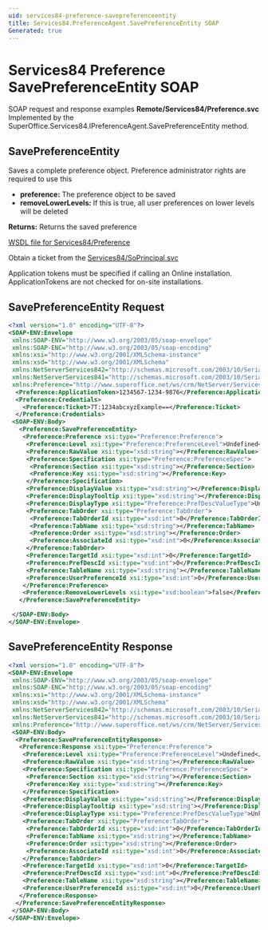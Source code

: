 ```yaml
---
uid: services84-preference-savepreferenceentity
title: Services84.PreferenceAgent.SavePreferenceEntity SOAP
Generated: true
---
```


# Services84 Preference SavePreferenceEntity SOAP

SOAP request and response examples **Remote/Services84/Preference.svc**
Implemented by the <see cref="M:SuperOffice.Services84.IPreferenceAgent.SavePreferenceEntity">SuperOffice.Services84.IPreferenceAgent.SavePreferenceEntity</see> method.

## SavePreferenceEntity

Saves a complete preference object. Preference administrator rights are required to use this

* **preference:** The preference object to be saved
* **removeLowerLevels:** If this is true, all user preferences on lower levels will be deleted

**Returns:** Returns the saved preference


[WSDL file for Services84/Preference](../Services84-Preference.md)

Obtain a ticket from the [Services84/SoPrincipal.svc](../SoPrincipal/index.md)

Application tokens must be specified if calling an Online installation. ApplicationTokens are not checked for on-site installations.

## SavePreferenceEntity Request

```xml
<?xml version="1.0" encoding="UTF-8"?>
<SOAP-ENV:Envelope
 xmlns:SOAP-ENV="http://www.w3.org/2003/05/soap-envelope"
 xmlns:SOAP-ENC="http://www.w3.org/2003/05/soap-encoding"
 xmlns:xsi="http://www.w3.org/2001/XMLSchema-instance"
 xmlns:xsd="http://www.w3.org/2001/XMLSchema"
 xmlns:NetServerServices842="http://schemas.microsoft.com/2003/10/Serialization/Arrays"
 xmlns:NetServerServices841="http://schemas.microsoft.com/2003/10/Serialization/"
 xmlns:Preference="http://www.superoffice.net/ws/crm/NetServer/Services84">
  <Preference:ApplicationToken>1234567-1234-9876</Preference:ApplicationToken>
  <Preference:Credentials>
    <Preference:Ticket>7T:1234abcxyzExample==</Preference:Ticket>
  </Preference:Credentials>
 <SOAP-ENV:Body>
   <Preference:SavePreferenceEntity>
    <Preference:Preference xsi:type="Preference:Preference">
     <Preference:Level xsi:type="Preference:PreferenceLevel">Undefined</Preference:Level>
     <Preference:RawValue xsi:type="xsd:string"></Preference:RawValue>
     <Preference:Specification xsi:type="Preference:PreferenceSpec">
      <Preference:Section xsi:type="xsd:string"></Preference:Section>
      <Preference:Key xsi:type="xsd:string"></Preference:Key>
     </Preference:Specification>
     <Preference:DisplayValue xsi:type="xsd:string"></Preference:DisplayValue>
     <Preference:DisplayTooltip xsi:type="xsd:string"></Preference:DisplayTooltip>
     <Preference:DisplayType xsi:type="Preference:PrefDescValueType">Unknown</Preference:DisplayType>
     <Preference:TabOrder xsi:type="Preference:TabOrder">
      <Preference:TabOrderId xsi:type="xsd:int">0</Preference:TabOrderId>
      <Preference:TabName xsi:type="xsd:string"></Preference:TabName>
      <Preference:Order xsi:type="xsd:string"></Preference:Order>
      <Preference:AssociateId xsi:type="xsd:int">0</Preference:AssociateId>
     </Preference:TabOrder>
     <Preference:TargetId xsi:type="xsd:int">0</Preference:TargetId>
     <Preference:PrefDescId xsi:type="xsd:int">0</Preference:PrefDescId>
     <Preference:TableName xsi:type="xsd:string"></Preference:TableName>
     <Preference:UserPreferenceId xsi:type="xsd:int">0</Preference:UserPreferenceId>
    </Preference:Preference>
    <Preference:RemoveLowerLevels xsi:type="xsd:boolean">false</Preference:RemoveLowerLevels>
   </Preference:SavePreferenceEntity>

 </SOAP-ENV:Body>
</SOAP-ENV:Envelope>

```


## SavePreferenceEntity Response

```xml
<?xml version="1.0" encoding="UTF-8"?>
<SOAP-ENV:Envelope
 xmlns:SOAP-ENV="http://www.w3.org/2003/05/soap-envelope"
 xmlns:SOAP-ENC="http://www.w3.org/2003/05/soap-encoding"
 xmlns:xsi="http://www.w3.org/2001/XMLSchema-instance"
 xmlns:xsd="http://www.w3.org/2001/XMLSchema"
 xmlns:NetServerServices842="http://schemas.microsoft.com/2003/10/Serialization/Arrays"
 xmlns:NetServerServices841="http://schemas.microsoft.com/2003/10/Serialization/"
 xmlns:Preference="http://www.superoffice.net/ws/crm/NetServer/Services84">
 <SOAP-ENV:Body>
  <Preference:SavePreferenceEntityResponse>
   <Preference:Response xsi:type="Preference:Preference">
    <Preference:Level xsi:type="Preference:PreferenceLevel">Undefined</Preference:Level>
    <Preference:RawValue xsi:type="xsd:string"></Preference:RawValue>
    <Preference:Specification xsi:type="Preference:PreferenceSpec">
     <Preference:Section xsi:type="xsd:string"></Preference:Section>
     <Preference:Key xsi:type="xsd:string"></Preference:Key>
    </Preference:Specification>
    <Preference:DisplayValue xsi:type="xsd:string"></Preference:DisplayValue>
    <Preference:DisplayTooltip xsi:type="xsd:string"></Preference:DisplayTooltip>
    <Preference:DisplayType xsi:type="Preference:PrefDescValueType">Unknown</Preference:DisplayType>
    <Preference:TabOrder xsi:type="Preference:TabOrder">
     <Preference:TabOrderId xsi:type="xsd:int">0</Preference:TabOrderId>
     <Preference:TabName xsi:type="xsd:string"></Preference:TabName>
     <Preference:Order xsi:type="xsd:string"></Preference:Order>
     <Preference:AssociateId xsi:type="xsd:int">0</Preference:AssociateId>
    </Preference:TabOrder>
    <Preference:TargetId xsi:type="xsd:int">0</Preference:TargetId>
    <Preference:PrefDescId xsi:type="xsd:int">0</Preference:PrefDescId>
    <Preference:TableName xsi:type="xsd:string"></Preference:TableName>
    <Preference:UserPreferenceId xsi:type="xsd:int">0</Preference:UserPreferenceId>
   </Preference:Response>
  </Preference:SavePreferenceEntityResponse>
 </SOAP-ENV:Body>
</SOAP-ENV:Envelope>

```

